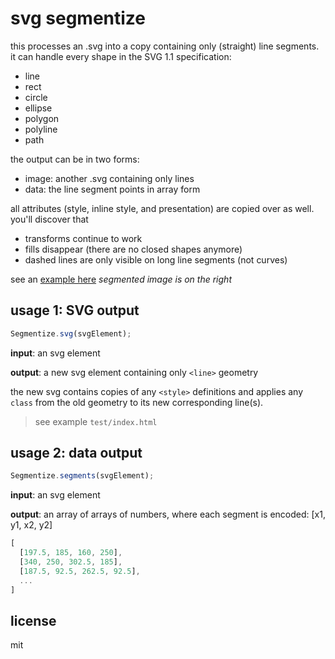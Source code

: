 # svg segmentize

this processes an .svg into a copy containing only (straight) line segments. it can handle every shape in the SVG 1.1 specification:

- line
- rect
- circle
- ellipse
- polygon
- polyline
- path

the output can be in two forms:

- image: another .svg containing only lines
- data: the line segment points in array form

all attributes (style, inline style, and presentation) are copied over as well. you'll discover that

- transforms continue to work
- fills disappear (there are no closed shapes anymore)
- dashed lines are only visible on long line segments (not curves)

see an [example here](https://robbykraft.github.io/svg-segmentize/test/) *segmented image is on the right*

## usage 1: SVG output

```javascript
Segmentize.svg(svgElement);
```

**input**: an svg element

**output**: a new svg element containing only `<line>` geometry

the new svg contains copies of any `<style>` definitions and applies any `class` from the old geometry to its new corresponding line(s).

> see example `test/index.html`

## usage 2: data output

```javascript
Segmentize.segments(svgElement);
```

**input**: an svg element

**output**: an array of arrays of numbers, where each segment is encoded: [x1, y1, x2, y2]

```javascript
[
  [197.5, 185, 160, 250],
  [340, 250, 302.5, 185],
  [187.5, 92.5, 262.5, 92.5],
  ...
]
```

## license

mit